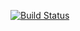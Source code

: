 [![Build Status](https://app.travis-ci.com/Mo-Pikiso17/registration_numbers_webapp.svg?branch=main)](https://app.travis-ci.com/Mo-Pikiso17/registration_numbers_webapp)